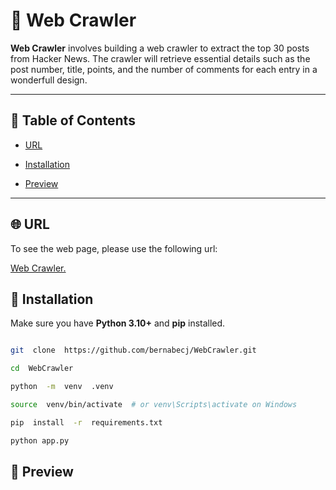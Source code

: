 # 🐍 Web Crawler

**Web Crawler** involves building a web crawler to extract the top 30 posts from Hacker News. The crawler will retrieve essential details such as the post number, title, points, and the number of comments for each entry in a wonderfull design.

---

## 🧭 Table of Contents

-   [URL](#URL)

-   [Installation](#installation)

-   [Preview](#preview)

---

## 🌐 URL

To see the web page, please use the following url:

[Web Crawler.]()

## 🚀 Installation

Make sure you have **Python 3.10+** and **pip** installed.

```bash

git  clone  https://github.com/bernabecj/WebCrawler.git

cd  WebCrawler

python  -m  venv  .venv

source  venv/bin/activate  # or venv\Scripts\activate on Windows

pip  install  -r  requirements.txt

python app.py
```

## 🎨 Preview
